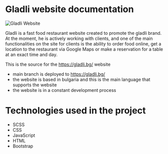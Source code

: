 # Gladli website documentation

![Gladli Website](https://user-images.githubusercontent.com/68993494/197030558-db9b684f-19cd-4c53-bf64-2ed0f59e33da.jpg)

Gladli is a fast food restaurant website created to promote the gladli brand. At the moment, he is actively working with clients, and one of the main functionalities on the site for clients is the ability to order food online, get a location to the restaurant via Google Maps or make a reservation for a table at an exact time and day.

This is the source for the https://gladli.bg/ website

- main branch is deployed to https://gladli.bg/
- the website is based in bulgaria and this is the main language that supports the website
- the website is in a constant development process 

# Technologies used in the project

- SCSS
- CSS
- JavaScript
- HTML
- Bootstrap
